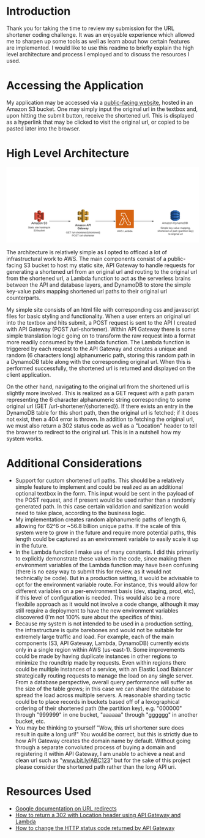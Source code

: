 # Introduction
Thank you for taking the time to review my submission for the URL shortener coding challenge. It was an enjoyable experience which allowed me to sharpen up some tools as well as learn about how certain features are implemented. I would like to use this readme to briefly explain the high level architecture and process I employed and to discuss the resources I used.

# Accessing the Application
My application may be accessed via a [public-facing website](http://url-shortener-danner.s3-website-us-east-1.amazonaws.com), hosted in an Amazon S3 bucket. One may simply input the original url in the textbox and, upon hitting the submit button, receive the shortened url. This is displayed as a hyperlink that may be clicked to visit the original url, or copied to be pasted later into the browser.

# High Level Architecture
![High Level Architecture](./src/assets/url-shortener-architecture.png)

The architecture is relatively simple as I opted to offload a lot of infrastructural work to AWS. The main components consist of a public-facing S3 bucket to host my static site, API Gateway to handle requests for generating a shortened url from an original url and routing to the original url from the shortened url, a Lambda function to act as the serverless brains between the API and database layers, and DynamoDB to store the simple key-value pairs mapping shortened url paths to their original url counterparts.

My simple site consists of an html file with corresponding css and javascript files for basic styling and functionality. When a user enters an original url into the textbox and hits submit, a POST request is sent to the API I created with API Gateway (POST /url-shortener). Within API Gateway there is some simple translation logic going on to transform the raw request into a format more readily consumed by the Lambda function. The Lambda function is triggered by each request to the API Gateway and creates a unique and random (6 characters long) alphanumeric path, storing this random path in a DynamoDB table along with the corresponding original url. When this is performed successfully, the shortened url is returned and displayed on the client application.

On the other hand, navigating to the original url from the shortened url is slightly more involved. This is realized as a GET request with a path param representing the 6 character alphanumeric string corresponding to some original url (GET /url-shortener/{shortened}). If there exists an entry in the DynamoDB table for this short path, then the original url is fetched; if it does not exist, then a 404 error is thrown. In addition to fetching the original url, we must also return a 302 status code as well as a "Location" header to tell the browser to redirect to the original url. This is in a nutshell how my system works.

# Additional Considerations
- Support for custom shortened url paths. This should be a relatively simple feature to implement and could be realized as an additional optional textbox in the form. This input would be sent in the payload of the POST request, and if present would be used rather than a randomly generated path. In this case certain validation and sanitization would need to take place, according to the business logic.
- My implementation creates random alphanumeric paths of length 6, allowing for 62^6 or ~56.8 billion unique paths. If the scale of this system were to grow in the future and require more potential paths, this length could be captured as an environment variable to easily scale it up in the future.
- In the Lambda function I make use of many constants. I did this primarily to explicitly demonstrate these values in the code, since making them environment variables of the Lambda function may have been confusing (there is no easy way to submit this for review, as it would not technically be code). But in a production setting, it would be advisable to opt for the environment variable route. For instance, this would allow for different variables on a per-environment basis (dev, staging, prod, etc), if this level of configuration is needed. This would also be a more flexibile approach as it would not involve a code change, although it may still require a deployment to have the new environment variables discovered (I'm not 100% sure about the specifics of this).
- Because my system is not intended to be used in a production setting, the infrastructure is quite barebones and would not be suitable for extremely large traffic and load. For example, each of the main components (S3, API Gateway, Lambda, DynamoDB) currently exists only in a single region within AWS (us-east-1). Some improvements could be made by having duplicate instances in other regions to minimize the roundtrip made by requests. Even within regions there could be multiple instances of a service, with an Elastic Load Balancer strategically routing requests to manage the load on any single server. From a database perspective, overall query performance will suffer as the size of the table grows; in this case we can shard the database to spread the load across multiple servers. A reasonable sharding tactic could be to place records in buckets based off of a lexographical ordering of their shortened path (the partition key), e.g. "000000" through "999999" in one bucket, "aaaaaa" through "gggggg" in another bucket, etc.
- You may be thinking to yourself "Wow, this url shortener sure does result in quite a long url!" You would be correct, but this is strictly due to how API Gateway creates the domain name by default. Without going through a separate convoluted process of buying a domain and registering it within API Gateway, I am unable to achieve a neat and clean url such as "www.bit.ly/ABC123" but for the sake of this project please consider the shortened path rather than the long API uri.

# Resources Used
- [Google documentation on URL redirects](https://developers.google.com/search/docs/advanced/crawling/301-redirects)
- [How to return a 302 with Location header using API Gateway and Lambda](https://kennbrodhagen.net/2016/04/02/how-to-return-302-using-api-gateway-lambda/)
- [How to change the HTTP status code returned by API Gateway](https://stackoverflow.com/questions/31329495/is-there-a-way-to-change-the-http-status-codes-returned-by-amazon-api-gateway)